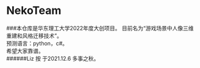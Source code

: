 # NekoTeam
###本仓库是华东理工大学2022年度大创项目。
目前名为“游戏场景中人像三维重建和风格迁移技术”。  
预测语言：python，c#。  
希望大家靠谱。  
######Liz 按 于2021.12.6 多事之秋。
